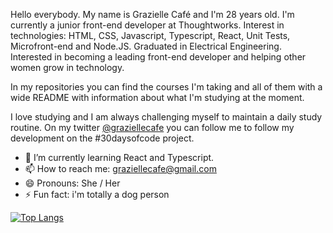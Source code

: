 Hello everybody. My name is Grazielle Café and I'm 28 years old. I'm currently a junior front-end developer at Thoughtworks. Interest in technologies: HTML, CSS, Javascript, Typescript, React, Unit Tests, Microfront-end and Node.JS. Graduated in Electrical Engineering. Interested in becoming a leading front-end developer and helping other women grow in technology.

In my repositories you can find the courses I'm taking and all of them with a wide README with information about what I'm studying at the moment. 

I love studying and I am always challenging myself to maintain a daily study routine. On my twitter [@graziellecafe](https://twitter.com/graziellecafe) you can follow me to follow my development on the #30daysofcode project.

- 🌱 I’m currently learning React and Typescript.
- 📫 How to reach me: graziellecafe@gmail.com
- 😄 Pronouns: She / Her 
- ⚡ Fun fact: i'm totally a dog person 

[![Top Langs](https://github-readme-stats.vercel.app/api/top-langs/?username=anuraghazra&layout=compact)](https://github.com/anuraghazra/github-readme-stats)




